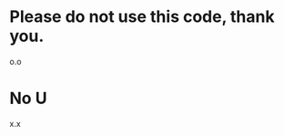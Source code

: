 Please do not use this code, thank you.
========================================

o.o

No U
===================

x.x
